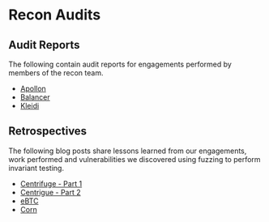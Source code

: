 # Recon Audits

## Audit Reports
The following contain audit reports for engagements performed by members of the recon team.

- [Apollon](https://github.com/Recon-Fuzz/audits/blob/main/Apollon_Report.md)
- [Balancer](https://github.com/Recon-Fuzz/audits/blob/main/Balancer_Report.md)
- [Kleidi](https://github.com/Recon-Fuzz/audits/blob/main/Kleidi_Report.md)

## Retrospectives
The following blog posts share lessons learned from our engagements, work performed and vulnerabilities we discovered using fuzzing to perform invariant testing.

- [Centrifuge - Part 1](https://getrecon.substack.com/p/lessons-learned-from-fuzzing-centrifuge?r=34r2zr)
- [Centrigue - Part 2](https://getrecon.substack.com/p/lessons-learned-from-fuzzing-centrifuge-059?r=34r2zr)
- [eBTC](https://getrecon.substack.com/p/ebtc-retrospective?r=34r2zr)
- [Corn](https://getrecon.substack.com/p/corn-engagement-retrospective?r=34r2zr)
